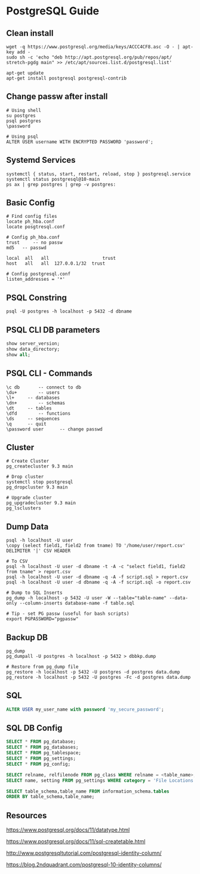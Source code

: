 # PostgreSQL Guide

## Clean install
```shell
wget -q https://www.postgresql.org/media/keys/ACCC4CF8.asc -O - | apt-key add -
sudo sh -c 'echo "deb http://apt.postgresql.org/pub/repos/apt/ stretch-pgdg main" >> /etc/apt/sources.list.d/postgresql.list'

apt-get update
apt-get install postgresql postgresql-contrib
```

## Change passw after install
```shell
# Using shell
su postgres
psql postgres
\password

# Using psql
ALTER USER username WITH ENCRYPTED PASSWORD 'password';
```

## Systemd Services
```shell
systemctl { status, start, restart, reload, stop } postgresql.service
systemctl status postgresql@10-main
ps ax | grep postgres | grep -v postgres:
```

## Basic Config
```shell
# Find config files
locate ph_hba.conf
locate posgtresql.conf

# Config ph_hba.conf
trust	  -- no passw
md5	  -- passwd

local  all   all   			        trust
host   all   all  127.0.0.1/32  trust

# Config postgresql.conf
listen_addresses = '*'
```

## PSQL Constring
```shell
psql -U postgres -h localhost -p 5432 -d dbname
```

## PSQL CLI DB parameters
```sql
show server_version;
show data_directory;
show all;
```

## PSQL CLI - Commands
```shell
\c db		-- connect to db
\du+		-- users
\l+		-- databases
\dn+		-- schemas
\dt		-- tables
\dfd		-- functions
\ds		-- sequences
\q		-- quit
\password user		-- change passwd
```

## Cluster 
```shell
# Create Cluster
pg_createcluster 9.3 main

# Drop cluster
systemctl stop postgresql 
pg_dropcluster 9.3 main

# Upgrade cluster
pg_upgradecluster 9.3 main
pg_lsclusters 
```

## Dump Data
```shell
psql -h localhost -U user 
\copy (select field1, field2 from tname) TO '/home/user/report.csv' DELIMITER '|' CSV HEADER

# To CSV
psql -h localhost -U user -d dbname -t -A -c "select field1, field2 from tname" > report.csv
psql -h localhost -U user -d dbname -q -A -f script.sql > report.csv
psql -h localhost -U user -d dbname -q -A -f script.sql -o report.csv 

# Dump to SQL Inserts 
pg_dump -h localhost -p 5432 -U user -W --table="table-name" --data-only --column-inserts database-name -f table.sql

# Tip - set PG passw (useful for bash scripts)
export PGPASSWORD="pgpassw"
```

## Backup DB
```shell
pg_dump
pg_dumpall -U postgres -h localhost -p 5432 > dbbkp.dump

# Restore from pg_dump file
pg_restore -h localhost -p 5432 -U postgres -d postgres data.dump
pg_restore -h localhost -p 5432 -U postgres -Fc -d postgres data.dump
```

## SQL 
```sql
ALTER USER my_user_name with password 'my_secure_password';
```

## SQL DB Config
```sql
SELECT * FROM pg_database;
SELECT * FROM pg_databases;
SELECT * FROM pg_tablespace;
SELECT * FROM pg_settings;
SELECT * FROM pg_config;

SELECT relname, relfilenode FROM pg_class WHERE relname = <table_name>; 
SELECT name, setting FROM pg_settings WHERE category = 'File Locations';

SELECT table_schema,table_name FROM information_schema.tables
ORDER BY table_schema,table_name;
```

## Resources
https://www.postgresql.org/docs/11/datatype.html

https://www.postgresql.org/docs/11/sql-createtable.html

http://www.postgresqltutorial.com/postgresql-identity-column/

https://blog.2ndquadrant.com/postgresql-10-identity-columns/
